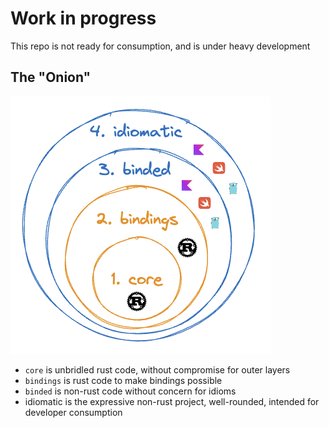 # Work in progress

This repo is not ready for consumption, and is under heavy development

## The "Onion"

![Onion](./docs/onion.png)

- `core` is unbridled rust code, without compromise for outer layers
- `bindings` is rust code to make bindings possible
- `binded` is non-rust code without concern for idioms
- idiomatic is the expressive non-rust project, well-rounded, intended for developer consumption
